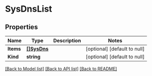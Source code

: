 # SysDnsList

## Properties
Name | Type | Description | Notes
------------ | ------------- | ------------- | -------------
**Items** | [**[]SysDns**](sys_dns.md) |  | [optional] [default to null]
**Kind** | **string** |  | [optional] [default to null]

[[Back to Model list]](../README.md#documentation-for-models) [[Back to API list]](../README.md#documentation-for-api-endpoints) [[Back to README]](../README.md)


